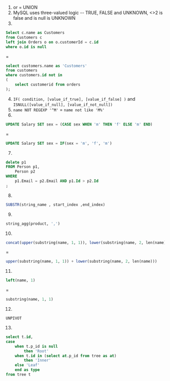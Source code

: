 
1. or = UNION
2. MySQL uses three-valued logic -- TRUE, FALSE and UNKNOWN, <>2 is false and is null is UNKNOWN
3. 
``` SQL
Select c.name as Customers
from Customers c
left join Orders o on o.customerId = c.id
where o.id is null
```
=
```SQL
select customers.name as 'Customers'
from customers
where customers.id not in
(
    select customerid from orders
);
```
4. `IF( condition, [value_if_true], [value_if_false] )` and `ISNULL([value_if_null], [value_if_not_null])`
5. `name NOT REGEXP '^M'` = `name not like 'M%'`
6. 
``` SQL
UPDATE Salary SET sex = (CASE sex WHEN 'm' THEN 'f' ELSE 'm' END)
```
=
```SQL
UPDATE Salary SET sex = IF(sex = 'm', 'f', 'm')
```

7. 
``` SQL
delete p1
FROM Person p1,
    Person p2
WHERE
    p1.Email = p2.Email AND p1.Id > p2.Id
;
```

8. 
```SQL
SUBSTR(string_name , start_index ,end_index)
```

9. 
``` SQL
string_agg(product, ',')
```

10. 
``` SQL
concat(upper(substring(name, 1, 1)), lower(substring(name, 2, len(name))))
```
=
``` SQL
upper(substring(name, 1, 1)) + lower(substring(name, 2, len(name)))
```


11. 
``` SQL
left(name, 1)
```
=
``` SQL
substring(name, 1, 1)
```

12. 
```mssql
UNPIVOT 
```

13. 
``` sql
select t.id,
case
    when t.p_id is null
        then 'Root'
    when t.id in (select at.p_id from tree as at)
        then 'Inner'
    else 'Leaf'
    end as type
from tree t
```


